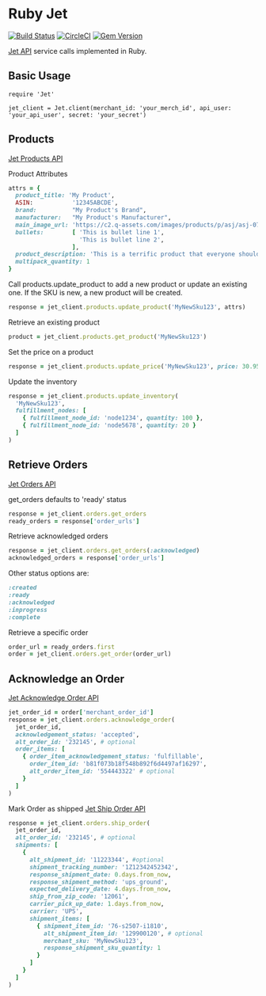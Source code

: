# Ruby Jet

[![Build Status](https://travis-ci.org/jasonwells/ruby-jet.svg)](https://travis-ci.org/jasonwells/ruby-jet)
[![CircleCI](https://circleci.com/gh/jasonwells/ruby-jet.svg?style=shield)](https://circleci.com/gh/jasonwells/ruby-jet)
[![Gem Version](https://badge.fury.io/rb/ruby-jet.svg)](https://badge.fury.io/rb/ruby-jet)

[Jet API](https://developer.jet.com/) service calls implemented in Ruby.

## Basic Usage

    require 'Jet'

    jet_client = Jet.client(merchant_id: 'your_merch_id', api_user: 'your_api_user', secret: 'your_secret')

## Products
[Jet Products API](https://developer.jet.com/docs/merchant-sku)

Product Attributes

```ruby
attrs = {
  product_title: 'My Product',
  ASIN:           '12345ABCDE',
  brand:          "My Product's Brand",
  manufacturer:   "My Product's Manufacturer",
  main_image_url: 'https://c2.q-assets.com/images/products/p/asj/asj-077_1z.jpg',
  bullets:        [ 'This is bullet line 1',
                    'This is bullet line 2',
                  ],
  product_description: 'This is a terrific product that everyone should own.',
  multipack_quantity: 1
}
```

Call products.update_product to add a new product or update an existing one.
If the SKU is new, a new product will be created.

```ruby
response = jet_client.products.update_product('MyNewSku123', attrs)
```

Retrieve an existing product

```ruby
product = jet_client.products.get_product('MyNewSku123')
```

Set the price on a product

```ruby
response = jet_client.products.update_price('MyNewSku123', price: 30.95)
```

Update the inventory

```ruby
response = jet_client.products.update_inventory(
  'MyNewSku123',
  fulfillment_nodes: [
    { fulfillment_node_id: 'node1234', quantity: 100 },
    { fulfillment_node_id: 'node5678', quantity: 20 }
  ]
)
```

## Retrieve Orders
[Jet Orders API](https://developer.jet.com/docs/order-status)

get_orders defaults to 'ready' status

```ruby
response = jet_client.orders.get_orders
ready_orders = response['order_urls']
```

Retrieve acknowledged orders

```ruby
response = jet_client.orders.get_orders(:acknowledged)
acknowledged_orders = response['order_urls']
```

Other status options are:

```ruby
:created
:ready
:acknowledged
:inprogress
:complete
```

Retrieve a specific order

```ruby
order_url = ready_orders.first
order = jet_client.orders.get_order(order_url)
```

## Acknowledge an Order
[Jet Acknowledge Order API](https://developer.jet.com/docs/acknowledge-order)

```ruby
jet_order_id = order['merchant_order_id']
response = jet_client.orders.acknowledge_order(
  jet_order_id,
  acknowledgement_status: 'accepted',
  alt_order_id: '232145', # optional
  order_items: [
    { order_item_acknowledgement_status: 'fulfillable',
      order_item_id: 'b81f073b18f548b892f6d4497af16297',
      alt_order_item_id: '554443322' # optional
    }
  ]
)
```

Mark Order as shipped
[Jet Ship Order API](https://developer.jet.com/docs/ship-order)

```ruby
response = jet_client.orders.ship_order(
  jet_order_id,
  alt_order_id: '232145', # optional
  shipments: [
    {
      alt_shipment_id: '11223344', #optional
      shipment_tracking_number: '1Z12342452342',
      response_shipment_date: 0.days.from_now,
      response_shipment_method: 'ups_ground',
      expected_delivery_date: 4.days.from_now,
      ship_from_zip_code: '12061',
      carrier_pick_up_date: 1.days.from_now,
      carrier: 'UPS',
      shipment_items: [
        { shipment_item_id: '76-s2507-i1810',
          alt_shipment_item_id: '129900120', # optional
          merchant_sku: 'MyNewSku123',
          response_shipment_sku_quantity: 1
        }
      ]
    }
  ]
)
```
